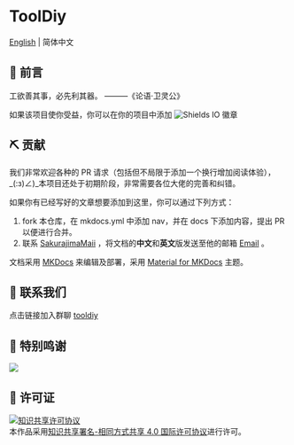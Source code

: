 # ToolDiy

[English](https://github.com/cargo-youth/ToolDiy/blob/main/README_EN.md) | 简体中文

## 🤔 前言

工欲善其事，必先利其器。 ———《论语·卫灵公》

如果该项目使你受益，你可以在你的项目中添加 ![Shields IO](https://img.shields.io/badge/ToolDiy-Let's%20build%20the%20world%20with%20tools-%23eb4d4b) 徽章

## ⛏ 贡献

我们非常欢迎各种的 PR 请求（包括但不局限于添加一个换行增加阅读体验），_(:з)∠)_本项目还处于初期阶段，非常需要各位大佬的完善和纠错。

如果你有已经写好的文章想要添加到这里，你可以通过下列方式：

1. fork 本仓库，在 mkdocs.yml 中添加 nav，并在 docs 下添加内容，提出 PR 以便进行合并。
2. 联系 [SakurajimaMaii](https://github.com/SakurajimaMaii) ，将文档的**中文**和**英文**版发送至他的邮箱 <a href="mailto:guihy2019@gmail.com">Email</a> 。

文档采用 [MKDocs](https://www.mkdocs.org/) 来编辑及部署，采用 [Material for MKDocs](https://squidfunk.github.io/mkdocs-material/) 主题。

## 🤳 联系我们

点击链接加入群聊 [tooldiy](https://jq.qq.com/?_wv=1027&k=QCT1smVY)

## 💫 特别鸣谢

<!--  support by https://contrib.rocks -->
<a href="https://github.com/cargo-youth/ToolDiy/graphs/contributors">
  <img src="https://contrib.rocks/image?repo=cargo-youth/ToolDiy" />
</a>

## 📑 许可证

<a rel="license" href="http://creativecommons.org/licenses/by-sa/4.0/"><img alt="知识共享许可协议" style="border-width:0" src="https://i.creativecommons.org/l/by-sa/4.0/88x31.png" /></a><br />本作品采用<a rel="license" href="http://creativecommons.org/licenses/by-sa/4.0/">知识共享署名-相同方式共享 4.0 国际许可协议</a>进行许可。
